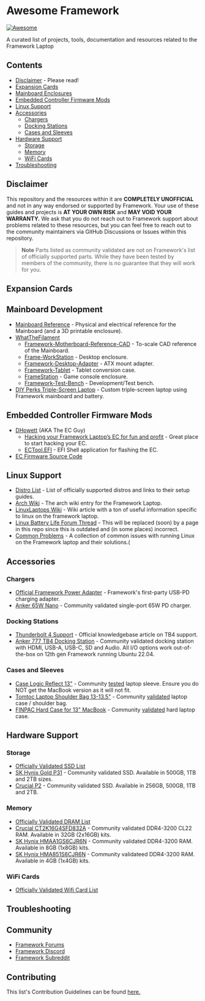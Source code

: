# Awesome Framework
[![Awesome](https://awesome.re/badge.svg)](https://awesome.re)

A curated list of projects, tools, documentation and resources related to the Framework Laptop

## Contents
- [Disclaimer](#disclaimer) - Please read!
- [Expansion Cards](#contents)
- [Mainboard Enclosures](#mainboard-enclosures)
- [Embedded Controller Firmware Mods](#embedded-controller-firmware-mods)
- [Linux Support](#linux-support)
- [Accessories](#accessories)
  - [Chargers](#chargers)
  - [Docking Stations](#docking-stations)
  - [Cases and Sleeves](#cases)
- [Hardware Support](#hardware-support)
  - [Storage](#storage)
  - [Memory](#memory)
  - [WiFi Cards](#wifi-cards)
- [Troubleshooting](#troubleshooting)

## Disclaimer
This repository and the resources within it are **COMPLETELY UNOFFICIAL** and not in any way endorsed or supported by Framework. Your use of these guides and projects is **AT YOUR OWN RISK** and **MAY VOID YOUR WARRANTY.** We ask that you do not reach out to Framework support about problems related to these resources, but you can feel free to reach out to the community maintainers via GitHub Discussions or Issues within this repository.

> **Note**
> Parts listed as community validated are not on Framework's list of officially supported parts. While they have been tested by members of the community, there is no guarantee that they will work for you.

## Expansion Cards

## Mainboard Development
- [Mainboard Reference](https://github.com/FrameworkComputer/Mainboard) - Physical and electrical reference for the Mainboard (and a 3D printable enclosure).
- [WhatTheFilament](https://github.com/whatthefilament)
  - [Framework-Motherboard-Reference-CAD](https://github.com/whatthefilament/Framework-Motherboard-Reference-CAD) - To-scale CAD reference of the Mainboard.
  - [Frame-WorkStation](https://github.com/whatthefilament/Frame-WorkStation) - Desktop enclosure.
  - [Framework-Desktop-Adapter](https://github.com/whatthefilament/Framework-Desktop-Adapter) - ATX mount adapter.
  - [Framework-Tablet](https://github.com/whatthefilament/Framework-Tablet) - Tablet conversion case.
  - [FrameStation](https://github.com/whatthefilament/FrameStation) - Game console enclosure.
  - [Framework-Test-Bench](https://github.com/whatthefilament/Framework-Test-Bench) - Development/Test bench.
- [DIY Perks Triple-Screen Laptop](https://www.youtube.com/watch?v=aUKpY0o5tMo) - Custom triple-screen laptop using Framework mainboard and battery.

## Embedded Controller Firmware Mods
- [DHowett](https://github.com/DHowett) (AKA The EC Guy)
  - [Hacking your Framework Laptop’s EC for fun and profit](https://www.howett.net/posts/2022-04-adding-an-ec-feature-1/) - Great place to start hacking your EC.
  - [ECTool.EFI](https://github.com/DHowett/FrameworkHacksPkg) - EFI Shell application for flashing the EC.
- [EC Firmware Source Code](https://github.com/FrameworkComputer/EmbeddedController)

## Linux Support
- [Distro List](https://frame.work/linux) - List of officially supported distros and links to their setup guides.
- [Arch Wiki](https://wiki.archlinux.org/title/Framework_Laptop) - The arch wiki entry for the Framework Laptop.
- [LinuxLaptops Wiki](https://github.com/lhl/linuxlaptops/wiki/2022-Framework-Laptop-DIY-Edition-12th-Gen-Intel-Batch-1) - Wiki article with a ton of useful information specific to linux on the framework laptop.
- [Linux Battery Life Forum Thread](https://community.frame.work/t/linux-battery-life-tuning/6665) - This will be replaced (soon) by a page in this repo since this is outdated and (in some places) incorrect. 
- [Common Problems](/linux/common-problems.md) - A collection of common issues with running Linux on the Framework laptop and their solutions.(

## Accessories
### Chargers
- [Official Framework Power Adapter](https://frame.work/products/power-adapter?v=FRANCEPH0B) - Framework's first-party USB-PD charging adapter. 
- [Anker 65W Nano](https://www.amazon.com/dp/B08T5QN2TR) - Community validated single-port 65W PD charger.

### Docking Stations
- [Thunderbolt 4 Support](https://knowledgebase.frame.work/does-the-framework-laptop-support-thunderbolt-rkjEJn4Jt) - Official knowledgebase article on TB4 support.
- [Anker 777 TB4 Docking Station](https://www.amazon.com/gp/product/B0928W3XHD) - Community validated docking station with HDMI, USB-A, USB-C, SD and Audio. All I/O options work out-of-the-box on 12th gen Framework running Ubuntu 22.04.

### Cases and Sleeves
- [Case Logic Reflect 13"](https://www.caselogic.com/en-us/laptop-bags/laptop-sleeves/case-logic-reflect-13-laptop-sleeve-_-3204690) - Community [tested](https://github.com/Morpheus636/awesome-framework/issues/10#issuecomment-1325427414) laptop sleeve. Ensure you do NOT get the MacBook version as it will not fit.
- [Tomtoc Laptop Shoulder Bag 13-13.5"](https://www.amazon.com/dp/B072L4R2DY) - Community [validated](https://github.com/Morpheus636/awesome-framework/issues/10#issuecomment-1325465369) laptop case / shoulder bag.
- [FINPAC Hard Case for 13" MacBook](https://www.amazon.com/dp/B088WNMW8N) - Community [validated](https://github.com/Morpheus636/awesome-framework/issues/10#issuecomment-1325754958) hard laptop case.

## Hardware Support

### Storage
- [Officially Validated SSD List](https://knowledgebase.frame.work/en_us/what-storage-ssd-parts-are-compatible-with-the-framework-laptop-rJOOeHU0_)
- [SK Hynix Gold P31](https://www.amazon.com/dp/B08DKB5LWY) - Community validated SSD. Available in 500GB, 1TB and 2TB sizes.
- [Crucial P2](https://www.amazon.com/gp/product/B086BGWNY8/) - Community validated SSD. Available in 256GB, 500GB, 1TB and 2TB.

### Memory
- [Officially Validated DRAM List](https://knowledgebase.frame.work/en_us/what-memory-dram-parts-are-compatible-with-the-framework-laptop-ry_jbS8Ru)
- [Crucial CT2K16G4SFD832A](https://www.amazon.com//dp/B07Q7T9NSC) - Community validated DDR4-3200 CL22 RAM. Available in 32GB (2x16GB) kits.
- [SK Hynix HMAA1GS6CJR6N](https://www.amazon.com/dp/B0BM9YL1C5/) - Community validated DDR4-3200 RAM. Available in 8GB (1x8GB) kits.
- [SK Hynix HMA851S6CJR6N](https://www.amazon.com/dp/B092RK7KLM/) - Community validateed DDR4-3200 RAM. Available in 4GB (1x4GB) kits.

### WiFi Cards
- [Officially Validated Wifi Card List](https://knowledgebase.frame.work/en_us/what-wifi-parts-are-compatible-with-the-framework-laptop-rytGfHU0d)

## Troubleshooting

## Community
- [Framework Forums](https://community.frame.work)
- [Framework Discord](https://discord.com/invite/Framework)
- [Framework Subreddit](https://reddit.com/r/framework)

## Contributing
This list's Contribution Guidelines can be found [here.](/contributing.md)

